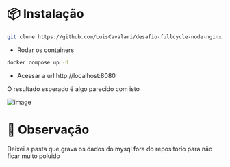 # 📦 Instalação
```bash
git clone https://github.com/LuisCavalari/desafio-fullcycle-node-nginx.git
```
- Rodar os containers


```bash
docker compose up -d
 ```


- Acessar a url http://localhost:8080

O resultado esperado é algo parecido com isto 

![image](https://github.com/user-attachments/assets/d63b908e-9c74-4266-af0e-e8c40dd75622)

# 🎯 Observação

Deixei a pasta que grava os dados do mysql fora do repositorio para não ficar muito poluido
